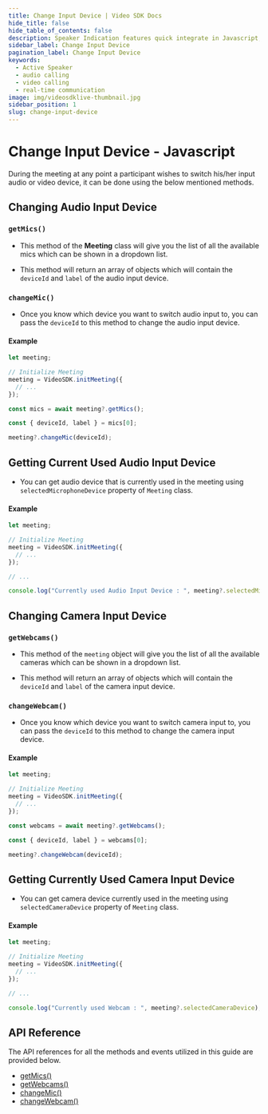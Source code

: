 ```yaml
---
title: Change Input Device | Video SDK Docs
hide_title: false
hide_table_of_contents: false
description: Speaker Indication features quick integrate in Javascript, React JS, Android, IOS, React Native, Flutter with Video SDK to add live video & audio conferencing to your applications.
sidebar_label: Change Input Device
pagination_label: Change Input Device
keywords:
  - Active Speaker
  - audio calling
  - video calling
  - real-time communication
image: img/videosdklive-thumbnail.jpg
sidebar_position: 1
slug: change-input-device
---
```


# Change Input Device - Javascript

During the meeting at any point a participant wishes to switch his/her input audio or video device, it can be done using the below mentioned methods.

## Changing Audio Input Device

### `getMics()`

- This method of the **Meeting** class will give you the list of all the available mics which can be shown in a dropdown list.

- This method will return an array of objects which will contain the `deviceId` and `label` of the audio input device.

### `changeMic()`

- Once you know which device you want to switch audio input to, you can pass the `deviceId` to this method to change the audio input device.

#### Example

```js
let meeting;

// Initialize Meeting
meeting = VideoSDK.initMeeting({
  // ...
});

const mics = await meeting?.getMics();

const { deviceId, label } = mics[0];

meeting?.changeMic(deviceId);
```

## Getting Current Used Audio Input Device

- You can get audio device that is currently used in the meeting using `selectedMicrophoneDevice` property of `Meeting` class.

#### Example

```js
let meeting;

// Initialize Meeting
meeting = VideoSDK.initMeeting({
  // ...
});

// ...

console.log("Currently used Audio Input Device : ", meeting?.selectedMicrophoneDevice);
```

## Changing Camera Input Device

### `getWebcams()`

- This method of the `meeting` object will give you the list of all the available cameras which can be shown in a dropdown list.

- This method will return an array of objects which will contain the `deviceId` and `label` of the camera input device.

### `changeWebcam()`

- Once you know which device you want to switch camera input to, you can pass the `deviceId` to this method to change the camera input device.

#### Example

```js
let meeting;

// Initialize Meeting
meeting = VideoSDK.initMeeting({
  // ...
});

const webcams = await meeting?.getWebcams();

const { deviceId, label } = webcams[0];

meeting?.changeWebcam(deviceId);
```

## Getting Currently Used Camera Input Device

- You can get camera device currently used in the meeting using `selectedCameraDevice` property of `Meeting` class.

#### Example

```js
let meeting;

// Initialize Meeting
meeting = VideoSDK.initMeeting({
  // ...
});

// ...

console.log("Currently used Webcam : ", meeting?.selectedCameraDevice);
```

## API Reference

The API references for all the methods and events utilized in this guide are provided below.

- [getMics()](/javascript/api/sdk-reference/meeting-class/methods#getmics)
- [getWebcams()](/javascript/api/sdk-reference/meeting-class/methods#getwebcams)
- [changeMic()](/javascript/api/sdk-reference/meeting-class/methods#changemic)
- [changeWebcam()](/javascript/api/sdk-reference/meeting-class/methods#changewebcam)
